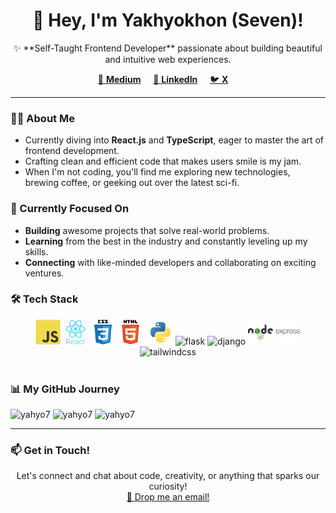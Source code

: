 <div align="center">

<h1>🚀 Hey, I'm Yakhyokhon (Seven)!</h1>

<p>✨ **Self-Taught Frontend Developer** passionate about building beautiful and intuitive web experiences.</p>

<a href="https://medium.com/@ahmadaliev.sd">📝 **Medium**</a> &nbsp;&nbsp;&nbsp;
<a href="https://www.linkedin.com/in/yakhyokhon">💼 **LinkedIn**</a> &nbsp;&nbsp;&nbsp;
<a href="https://x.com/ayakhyokhon">🐦 **X**</a> &nbsp;&nbsp;&nbsp;

</div>

---

### 👨‍💻 About Me

- Currently diving into **React.js** and **TypeScript**, eager to master the art of frontend development.
- Crafting clean and efficient code that makes users smile is my jam.
- When I'm not coding, you'll find me exploring new technologies, brewing coffee, or geeking out over the latest sci-fi.

### 🎯 Currently Focused On

- **Building** awesome projects that solve real-world problems.
- **Learning** from the best in the industry and constantly leveling up my skills.
- **Connecting** with like-minded developers and collaborating on exciting ventures.

### 🛠️ Tech Stack

<div align="center">
  <img src="https://raw.githubusercontent.com/devicons/devicon/master/icons/javascript/javascript-original.svg" alt="javascript" width="40" height="40"/>
  <img src="https://raw.githubusercontent.com/devicons/devicon/master/icons/react/react-original-wordmark.svg" alt="react" width="40" height="40"/>
  <img src="https://raw.githubusercontent.com/devicons/devicon/master/icons/css3/css3-original-wordmark.svg" alt="css3" width="40" height="40"/>
  <img src="https://raw.githubusercontent.com/devicons/devicon/master/icons/html5/html5-original-wordmark.svg" alt="html5" width="40" height="40"/> 
  <img src="https://raw.githubusercontent.com/devicons/devicon/master/icons/python/python-original.svg" alt="python" width="40" height="40"/>
  <img src="https://www.vectorlogo.zone/logos/pocoo_flask/pocoo_flask-icon.svg" alt="flask" width="40" height="40"/>
  <img src="https://cdn.worldvectorlogo.com/logos/django.svg" alt="django" width="40" height="40"/>
  <img src="https://raw.githubusercontent.com/devicons/devicon/master/icons/nodejs/nodejs-original-wordmark.svg" alt="nodejs" width="40" height="40"/>
  <img src="https://raw.githubusercontent.com/devicons/devicon/master/icons/express/express-original-wordmark.svg" alt="express" width="40" height="40"/>
  <img src="https://www.vectorlogo.zone/logos/tailwindcss/tailwindcss-icon.svg" alt="tailwindcss" width="40" height="40"/>
</div>

<br/>

### 📊 My GitHub Journey 

<div class="stats-container">
  <img class="stat-image" src="https://github-readme-stats.vercel.app/api?username=yahyo7&show_icons=true&locale=en&theme=dark" alt="yahyo7" />
  <img class="stat-image" src="https://github-readme-streak-stats.herokuapp.com/?user=yahyo7&theme=dark" alt="yahyo7" />
  <img class="stat-image" src="https://github-readme-stats.vercel.app/api/top-langs?username=yahyo7&show_icons=true&locale=en&layout=compact&theme=dark" alt="yahyo7" />
</div>

<!--
<style>
.stats-container {
  display: flex;
  flex-wrap: wrap; /* Allow images to wrap to the next line on smaller screens */
  justify-content: center; /* Center the images horizontally */
  gap: 10px; /* Add some spacing between the images */
}

.stat-image {
  max-width: 100%; /* Ensure images don't overflow their container */
  height: auto;  /* Maintain aspect ratio when resizing */
}

/* Optional: Add media queries for specific breakpoints */
@media (max-width: 768px) {
  .stat-image {
    width: 100%; /* Make images take full width on smaller screens */
  }
}
</style> -->


---

### 📫 Get in Touch!

<p align="center">
Let's connect and chat about code, creativity, or anything that sparks our curiosity! 
<br />
<a href="mailto:ahmadalliev.sd@gmail.com">📧 Drop me an email!</a>
</p>
